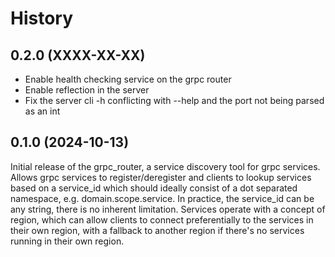 # History

## 0.2.0 (XXXX-XX-XX)

* Enable health checking service on the grpc router
* Enable reflection in the server
* Fix the server cli -h conflicting with --help and the port not being parsed as an int

## 0.1.0 (2024-10-13)

Initial release of the grpc_router, a service discovery tool for grpc services.
Allows grpc services to register/deregister and clients to lookup services based on a service_id which
should ideally consist of a dot separated namespace, e.g. domain.scope.service. In practice, the service_id
can be any string, there is no inherent limitation.
Services operate with a concept of region, which can allow clients to connect preferentially to the services
in their own region, with a fallback to another region if there's no services running in their own region.
